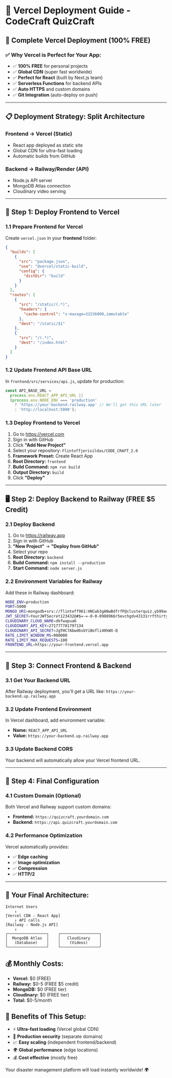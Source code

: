 # 🚀 Vercel Deployment Guide - CodeCraft QuizCraft

## 🎯 Complete Vercel Deployment (100% FREE)

### ✅ **Why Vercel is Perfect for Your App:**

- ✅ **100% FREE** for personal projects
- ✅ **Global CDN** (super fast worldwide)
- ✅ **Perfect for React** (built by Next.js team)
- ✅ **Serverless Functions** for backend APIs
- ✅ **Auto HTTPS** and custom domains
- ✅ **Git Integration** (auto-deploy on push)

---

## 📋 **Deployment Strategy: Split Architecture**

### **Frontend → Vercel (Static)**

- React app deployed as static site
- Global CDN for ultra-fast loading
- Automatic builds from GitHub

### **Backend → Railway/Render (API)**

- Node.js API server
- MongoDB Atlas connection
- Cloudinary video serving

---

## 🎯 **Step 1: Deploy Frontend to Vercel**

### 1.1 Prepare Frontend for Vercel

Create `vercel.json` in your **frontend** folder:

```json
{
  "builds": [
    {
      "src": "package.json",
      "use": "@vercel/static-build",
      "config": {
        "distDir": "build"
      }
    }
  ],
  "routes": [
    {
      "src": "/static/(.*)",
      "headers": {
        "cache-control": "s-maxage=31536000,immutable"
      },
      "dest": "/static/$1"
    },
    {
      "src": "/(.*)",
      "dest": "/index.html"
    }
  ]
}
```

### 1.2 Update Frontend API Base URL

In `frontend/src/services/api.js`, update for production:

```javascript
const API_BASE_URL =
  process.env.REACT_APP_API_URL ||
  (process.env.NODE_ENV === 'production'
    ? 'https://your-backend.railway.app' // We'll get this URL later
    : 'http://localhost:5000');
```

### 1.3 Deploy Frontend to Vercel

1. Go to https://vercel.com
2. Sign in with GitHub
3. Click **"Add New Project"**
4. Select your repository: `Flintoffjerisildas/CODE_CRAFT_2.0`
5. **Framework Preset:** Create React App
6. **Root Directory:** `frontend`
7. **Build Command:** `npm run build`
8. **Output Directory:** `build`
9. Click **"Deploy"**

---

## 🖥️ **Step 2: Deploy Backend to Railway (FREE $5 Credit)**

### 2.1 Deploy Backend

1. Go to https://railway.app
2. Sign in with GitHub
3. **"New Project"** → **"Deploy from GitHub"**
4. Select your repo
5. **Root Directory:** `backend`
6. **Build Command:** `npm install --production`
7. **Start Command:** `node server.js`

### 2.2 Environment Variables for Railway

Add these in Railway dashboard:

```bash
NODE_ENV=production
PORT=5000
MONGO_URI=mongodb+srv://flintoff961:HNCwb3gANwBdfrfP@clusterquiz.yb99an5.mongodb.net/?retryWrites=true&w=majority&appName=ClusterQuiz
JWT_SECRET=YourJWTSecret123432@#$=-=-0-0-0988966r5evchgdv43131rrfthirtytwo
CLOUDINARY_CLOUD_NAME=dkfwapua6
CLOUDINARY_API_KEY=271777781797134
CLOUDINARY_API_SECRET=JgTHC7Abwd6vbYiBofli40kWX-Q
RATE_LIMIT_WINDOW_MS=900000
RATE_LIMIT_MAX_REQUESTS=100
FRONTEND_URL=https://your-frontend.vercel.app
```

---

## 🔗 **Step 3: Connect Frontend & Backend**

### 3.1 Get Your Backend URL

After Railway deployment, you'll get a URL like:
`https://your-backend.up.railway.app`

### 3.2 Update Frontend Environment

In Vercel dashboard, add environment variable:

- **Name:** `REACT_APP_API_URL`
- **Value:** `https://your-backend.up.railway.app`

### 3.3 Update Backend CORS

Your backend will automatically allow your Vercel frontend URL.

---

## 🎯 **Step 4: Final Configuration**

### 4.1 Custom Domain (Optional)

Both Vercel and Railway support custom domains:

- **Frontend:** `https://quizcraft.yourdomain.com`
- **Backend:** `https://api.quizcraft.yourdomain.com`

### 4.2 Performance Optimization

Vercel automatically provides:

- ✅ **Edge caching**
- ✅ **Image optimization**
- ✅ **Compression**
- ✅ **HTTP/2**

---

## 🎉 **Your Final Architecture:**

```
Internet Users
    ↓
[Vercel CDN - React App]
    ↓ API calls
[Railway - Node.js API]
    ↓
┌─────────────────┐    ┌─────────────────┐
│  MongoDB Atlas  │    │   Cloudinary    │
│   (Database)    │    │    (Videos)     │
└─────────────────┘    └─────────────────┘
```

## 💰 **Monthly Costs:**

- **Vercel:** $0 (FREE)
- **Railway:** $0-5 (FREE $5 credit)
- **MongoDB:** $0 (FREE tier)
- **Cloudinary:** $0 (FREE tier)
- **Total:** $0-5/month

## 🚀 **Benefits of This Setup:**

- ⚡ **Ultra-fast loading** (Vercel global CDN)
- 🔐 **Production security** (separate domains)
- 📈 **Easy scaling** (independent frontend/backend)
- 🌍 **Global performance** (edge locations)
- 💰 **Cost effective** (mostly free)

Your disaster management platform will load instantly worldwide! 🌍

